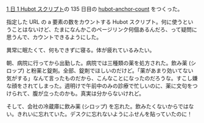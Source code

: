 [1 日 1 Hubot スクリプト][hubot-script-per-day]の 135 日目の [hubot-anchor-count][gh:bouzuya/hubot-anchor-count] をつくった。

指定した URL の a 要素の数をカウントする Hubot スクリプト。何に使うということはないけど、たまになんかこのページリンク何個あるんだろ、って疑問に思うんで、カウントできるようにした。

異常に眠たくて、何もできずに寝る。体が疲れているみたい。

朝、病院に行ってから出勤した。病院では三種類の薬を処方された。飲み薬 (シロップ) と粉薬と錠剤。全部、錠剤でほしいのだけど。「薬があまり効いてない気がする」なんて言ったものだから、こんなことになったのだろうな。すこし嫌な顔をされてしまった。週明けで午前中のみの診療で忙しいのに、薬に文句をつけられて、腹が立ったのかも。真実は分からないけれど。

そして、会社の冷蔵庫に飲み薬 (シロップ) を忘れた。飲みたくないからではない。きれいに忘れていた。デスクに忘れないようにふせんを貼っていたのに！

[gh:bouzuya/hubot-anchor-count]: https://github.com/bouzuya/hubot-anchor-count
[hubot-script-per-day]: http://blog.bouzuya.net/posts?tags=hubot-script-per-day

